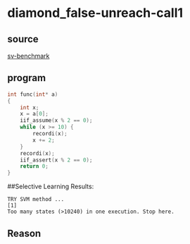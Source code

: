 # diamond_false-unreach-call1

## source 
[sv-benchmark](http://sv-comp.sosy-lab.org/2015/benchmarks.php)

## program
```c
int func(int* a)
{
    int x;
    x = a[0];
    iif_assume(x % 2 == 0);
    while (x >= 10) {
        recordi(x);
        x += 2;
    }
    recordi(x);
    iif_assert(x % 2 == 0);
    return 0;
}
```



##Selective Learning Results:

```
TRY SVM method ...
[1]
Too many states (>10240) in one execution. Stop here.
```

## Reason